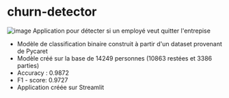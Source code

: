 # churn-detector
![image](office.png)
Application pour détecter si un employé veut quitter l'entrepise

* Modèle de classification binaire construit à partir d'un dataset provenant de Pycaret  
* Modèle créé sur la base de 14249 personnes (10863 restées et 3386 parties)  
* Accuracy : 0.9872  
* F1 - score: 0.9727  
* Application créée sur Streamlit  
